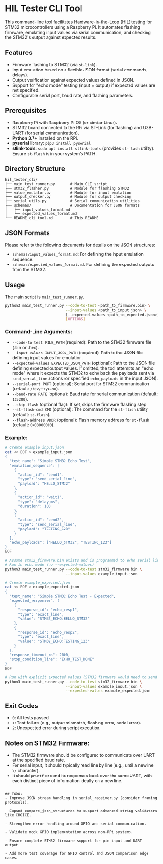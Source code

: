 # HIL Tester CLI Tool

This command-line tool facilitates Hardware-in-the-Loop (HIL) testing for STM32 microcontrollers using a Raspberry Pi. It automates flashing firmware, emulating input values via serial communication, and checking the STM32's output against expected results.

## Features

-   Firmware flashing to STM32 (via `st-link`).
-   Input emulation based on a flexible JSON format (serial commands, delays).
-   Output verification against expected values defined in JSON.
-   Support for "echo mode" testing (input = output) if expected values are not specified.
-   Configurable serial port, baud rate, and flashing parameters.

## Prerequisites

-   Raspberry Pi with Raspberry Pi OS (or similar Linux).
-   STM32 board connected to the RPi via ST-Link (for flashing) and USB-UART (for serial communication).
-   **Python 3.7+** installed on the RPi.
-   **pyserial** library: `pip3 install pyserial`
-   **stlink-tools**: `sudo apt install stlink-tools` (provides `st-flash` utility). Ensure `st-flash` is in your system's PATH.

## Directory Structure

```
hil_tester_cli/
├── main_test_runner.py       # Main CLI script
├── stm32_flasher.py          # Module for flashing STM32
├── value_emulator.py         # Module for input emulation
├── output_checker.py         # Module for output checking
├── serial_utils.py           # Serial communication utilities
├── schemas/                  # Documentation for JSON formats
│   ├── input_values_format.md
│   └── expected_values_format.md
└── README_cli_tool.md        # This README
```

## JSON Formats

Please refer to the following documents for details on the JSON structures:

-   `schemas/input_values_format.md`: For defining the input emulation sequence.
-   `schemas/expected_values_format.md`: For defining the expected outputs from the STM32.

## Usage

The main script is `main_test_runner.py`.

```bash
python3 main_test_runner.py --code-to-test <path_to_firmware.bin> \
                            --input-values <path_to_input.json> \
                            [--expected-values <path_to_expected.json>] \
                            [OPTIONS]
```

### Command-Line Arguments:

-   `--code-to-test FILE_PATH` (required): Path to the STM32 firmware file (.bin or .hex).
-   `--input-values INPUT_JSON_PATH` (required): Path to the JSON file defining input values for emulation.
-   `--expected-values EXPECTED_JSON_PATH` (optional): Path to the JSON file defining expected output values. If omitted, the tool attempts an "echo mode" where it expects the STM32 to echo back the payloads sent via `send_serial_line` actions (or specified `echo_payloads` in the input JSON).
-   `--serial-port PORT` (optional): Serial port for STM32 communication (default: `/dev/ttyACM0`).
-   `--baud-rate RATE` (optional): Baud rate for serial communication (default: `115200`).
-   `--skip-flash` (optional flag): If set, skips the firmware flashing step.
-   `--st-flash-cmd CMD` (optional): The command for the `st-flash` utility (default: `st-flash`).
-   `--flash-address ADDR` (optional): Flash memory address for `st-flash` (default: `0x08000000`).

### Example:

```bash
# Create example input.json
cat << EOF > example_input.json
{
  "test_name": "Simple STM32 Echo Test",
  "emulation_sequence": [
    {
      "action_id": "send1",
      "type": "send_serial_line",
      "payload": "HELLO_STM32"
    },
    {
      "action_id": "wait1",
      "type": "delay_ms",
      "duration": 100
    },
    {
      "action_id": "send2",
      "type": "send_serial_line",
      "payload": "TESTING_123"
    }
  ],
  "echo_payloads": ["HELLO_STM32", "TESTING_123"] 
}
EOF

# Assume stm32_firmware.bin exists and is programmed to echo serial lines
# Run in echo mode (no --expected-values)
python3 main_test_runner.py --code-to-test stm32_firmware.bin \
                            --input-values example_input.json

# Create example_expected.json
cat << EOF > example_expected.json
{
  "test_name": "Simple STM32 Echo Test - Expected",
  "expected_responses": [
    {
      "response_id": "echo_resp1",
      "type": "exact_line",
      "value": "STM32_ECHO:HELLO_STM32"
    },
    {
      "response_id": "echo_resp2",
      "type": "exact_line",
      "value": "STM32_ECHO:TESTING_123"
    }
  ],
  "response_timeout_ms": 2000,
  "stop_condition_line": "ECHO_TEST_DONE"
}
EOF

# Run with explicit expected values (STM32 firmware would need to send "STM32_ECHO:" prefix and "ECHO_TEST_DONE")
python3 main_test_runner.py --code-to-test stm32_firmware.bin \
                            --input-values example_input.json \
                            --expected-values example_expected.json
```

## Exit Codes

-   `0`: All tests passed.
-   `1`: Test failure (e.g., output mismatch, flashing error, serial error).
-   `2`: Unexpected error during script execution.

## Notes on STM32 Firmware:

-   The STM32 firmware should be configured to communicate over UART at the specified baud rate.
-   For serial input, it should typically read line by line (e.g., until a newline `\n` character).
-   It should `printf` or send its responses back over the same UART, with each distinct piece of information ideally on a new line.

```

## TODO:
- Improve JSON stream handling in serial_receiver.py (consider framing protocols).

- Expand compare_json_structures to support advanced string validators like CHOICE.

- Strengthen error handling around GPIO and serial communication.

- Validate mock GPIO implementation across non-RPi systems.

- Ensure complete STM32 firmware support for pin input and UART output.

- Add more test coverage for GPIO control and JSON comparison edge cases.
